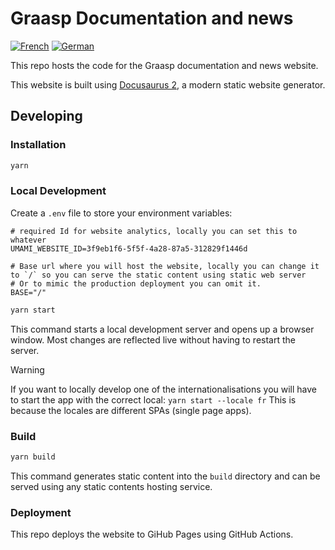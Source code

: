 # Graasp Documentation and news

[![French](https://gitlocalize.com/repo/9771/fr/badge.svg)](https://gitlocalize.com/repo/9771/fr?utm_source=badge)
[![German](https://gitlocalize.com/repo/9771/de/badge.svg)](https://gitlocalize.com/repo/9771/de?utm_source=badge)

This repo hosts the code for the Graasp documentation and news website.

This website is built using [Docusaurus 2](https://docusaurus.io/), a modern static website generator.

## Developing

### Installation

```sh
yarn
```

### Local Development

Create a `.env` file to store your environment variables:

```dotenv
# required Id for website analytics, locally you can set this to whatever
UMAMI_WEBSITE_ID=3f9eb1f6-5f5f-4a28-87a5-312829f1446d

# Base url where you will host the website, locally you can change it to `/` so you can serve the static content using static web server
# Or to mimic the production deployment you can omit it.
BASE="/"
```

```sh
yarn start
```

This command starts a local development server and opens up a browser window. Most changes are reflected live without having to restart the server.

> [!WARNING]
> If you want to locally develop one of the internationalisations you will have to start the app with the correct local:
> `yarn start --locale fr` This is because the locales are different SPAs (single page apps).

### Build

```sh
yarn build
```

This command generates static content into the `build` directory and can be served using any static contents hosting service.

### Deployment

This repo deploys the website to GiHub Pages using GitHub Actions.
